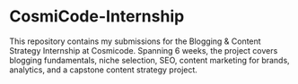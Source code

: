 # CosmiCode-Internship
This repository contains my submissions for the Blogging &amp; Content Strategy Internship at Cosmicode. Spanning 6 weeks, the project covers blogging fundamentals, niche selection, SEO, content marketing for brands, analytics, and a capstone content strategy project.
